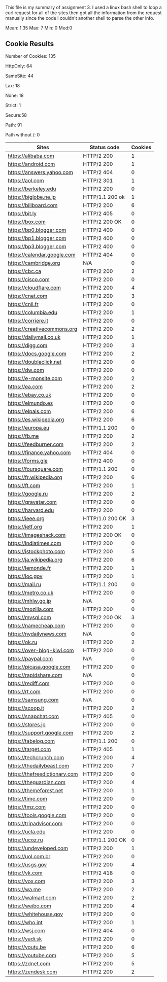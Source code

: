 This file is my summary of assignment 3. I used a linux bash shell to loop a curl request for all of the sites then got all the information from the request manually since the code I couldn't another shell to parse the other info. 

Mean: 1.35 Max: 7 Min: 0 Med:0

Cookie Results 
---------------------
Number of Cookies: 135

HttpOnly: 64

SameSite: 44

Lax: 18

None: 18

Strict: 1

Secure:58

Path: 91

Path without /: 0

                                                        

| Sites |	Status code |	 Cookies|
|-------|-------------|---------|
|https://alibaba.com	| HTTP/2 200  |	 1    |
|https://android.com	| HTTP/2 200| 1|
|https://answers.yahoo.com | HTTP/2 404	|0|
|https://aol.com	|HTTP/2 301|	1|
|https://berkeley.edu	|HTTP/2 200| 0|
|https://biglobe.ne.jp	|HTTP/1.1 200 ok| 1|
|https://billboard.com	|HTTP/2 200 |6|
|https://bit.ly	|HTTP/2 405 |0|
|https://box.com	|HTTP/2 200 OK| 0|
|https://bp0.blogger.com|	HTTP/2 400|	0|
|https://bp1.blogger.com|	HTTP/2 400|	0|
|https://bp3.blogger.com|	HTTP/2 400|	0|
|https://calendar.google.com|	HTTP/2 404|	0|
|https://cambridge.org	|N/A	|0|
|https://cbc.ca	|HTTP/2 200	|2|
|https://cisco.com	|HTTP/2 200	|0|
|https://cloudflare.com|	HTTP/2 200|	4|
|https://cnet.com	|HTTP/2 200	|3|
|https://cnil.fr	|HTTP/2 200|	0|
|https://columbia.edu	|HTTP/2 200	|1|
|https://corriere.it	|HTTP/2 200	|0|
|https://creativecommons.org	|HTTP/2 200|	2|
|https://dailymail.co.uk	|HTTP/2 200|	1|
|https://digg.com	|HTTP/2 200	|3|
|https://docs.google.com|	HTTP/2 200|	2|
|https://doubleclick.net|	HTTP/2 200|	0|
|https://dw.com	|HTTP/2 200	|0|
|https://e-monsite.com	|HTTP/2 200	|2|
|https://ea.com	|HTTP/2 200	|2|
|https://ebay.co.uk	|HTTP/2 200	|0|
|https://elmundo.es	|HTTP/2 200	|0|
|https://elpais.com	|HTTP/2 200	|6|
|https://es.wikipedia.org	|HTTP/2 200	|6|
|https://europa.eu	|HTTP/1.1 200	|0|
|https://fb.me	|HTTP/2 200	|2|
|https://feedburner.com	|HTTP/2 200	|2|
|https://finance.yahoo.com	|HTTP/2 404	|0|
|https://forms.gle	|HTTP/2 400	|0|
|https://foursquare.com|	HTTP/1.1 200	|0|
|https://fr.wikipedia.org|	HTTP/2 200	|6|
|https://ft.com	|HTTP/2 200	|1|
|https://google.ru	|HTTP/2 200	|2|
|https://gravatar.com|	HTTP/2 200	|0|
|https://harvard.edu	|HTTP/2 200	|0|
|https://ieee.org	|HTTP/1.0 200 OK	|3|
|https://ietf.org	|HTTP/2 200	|1|
|https://imageshack.com|	HTTP/2 200 OK|	0|
|https://indiatimes.com	|HTTP/2 200	|0|
|https://istockphoto.com	|HTTP/2 200	|5|
|https://ja.wikipedia.org	|HTTP/2 200|	6|
|https://lemonde.fr	|HTTP/2 200|	1|
|https://loc.gov	|HTTP/2 200	|1|
|https://mail.ru	|HTTP/1.1 200	|0|
|https://metro.co.uk	|HTTP/2 200	|0|
|https://mhlw.go.jp	|N/A	|0|
|https://mozilla.com	|HTTP/2 200	|0|
|https://mysql.com	|HTTP/2 200 OK	|3|
|https://namecheap.com	|HTTP/2 200|	0|
|https://nydailynews.com	|N/A	|0|
|https://ok.ru	|HTTP/2 200	|2|
|https://over-blog-kiwi.com	|HTTP/2 200|	0|
|https://paypal.com	|N/A	|0|
|https://picasa.google.com	|HTTP/2 200	|0|
|https://rapidshare.com	|N/A	|0|
|https://rediff.com	|HTTP/2 200|	0|
|https://rt.com	|HTTP/2 200|	0|
|https://samsung.com	|N/A|	0|
|https://scoop.it	|HTTP/2 200	|2|
|https://snapchat.com	|HTTP/2 405|	0|
|https://stores.jp	|HTTP/2 200	|0|
|https://support.google.com	|HTTP/2 200|	2|
|https://tabelog.com	|HTTP/1.1 200	|0|
|https://target.com	|HTTP/2 405	|1|
|https://techcrunch.com	|HTTP/2 200	|4|
|https://thedailybeast.com	|HTTP/2 200	|7|
|https://thefreedictionary.com|	HTTP/2 200	|0|
|https://theguardian.com	|HTTP/2 200	|4|
|https://themeforest.net	|HTTP/2 200	|1|
|https://time.com	|HTTP/2 200	|0|
|https://tmz.com	|HTTP/2 200	|0|
|https://tools.google.com|	HTTP/2 200|	0|
|https://tripadvisor.com	|HTTP/2 200	|0|
|https://ucla.edu	|HTTP/2 200	|0|
|https://ucoz.ru	|HTTP/1.1 200 OK	|0|
|https://undeveloped.com	|HTTP/2 200	|1|
|https://uol.com.br	|HTTP/2 200|	0|
|https://usgs.gov	|HTTP/2 200|	4|
|https://vk.com	|HTTP/2 418	|0|
|https://vox.com	|HTTP/2 200	|3|
https://wa.me	|HTTP/2 200	|2|
|https://walmart.com|	HTTP/2 200	|2|
|https://weibo.com	|HTTP/2 200	|4|
|https://whitehouse.gov|	HTTP/2 200	|0|
|https://who.int|	HTTP/2 200	|1|
|https://wsj.com|	HTTP/2 404	|0|
|https://yadi.sk|	HTTP/2 200	|0|
|https://youtu.be|	HTTP/2 200	|6|
|https://youtube.com|	HTTP/2 200 |5|
|https://zdnet.com	|HTTP/2 200	|5|
|https://zendesk.com	|HTTP/2 200|	2|






